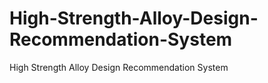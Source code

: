 # High-Strength-Alloy-Design-Recommendation-System
High Strength Alloy Design Recommendation System
